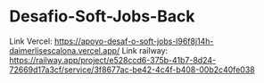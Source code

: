 # Desafio-Soft-Jobs-Back
Link Vercel: https://apoyo-desaf-o-soft-jobs-l96f8j14h-daimerlisescalona.vercel.app/
Link railway: https://railway.app/project/e528ccd6-375b-41b7-8d24-72669d17a3cf/service/3f8677ac-be42-4c4f-b408-00b2c40fe038
